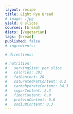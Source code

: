 ```yaml
---
layout: recipe
title: Light Rye Bread
# image: .jpg
yield: 8 slices
courses: [bread]
diets: [Vegetarian]
tags: [bread]
published: false
# ingredients:

# directions:

# nutrition:
#   servingSize: per slice
#   calories: 301
#   fatContent: 20
#   saturatedFatContent: 0.2
#   carbohydrateContent: 34.3
#   sugarContent: 2.3
#   fiberContent: 6.9
#   proteinContent: 5.6
#   sodiumContent: 0.3
---
```

